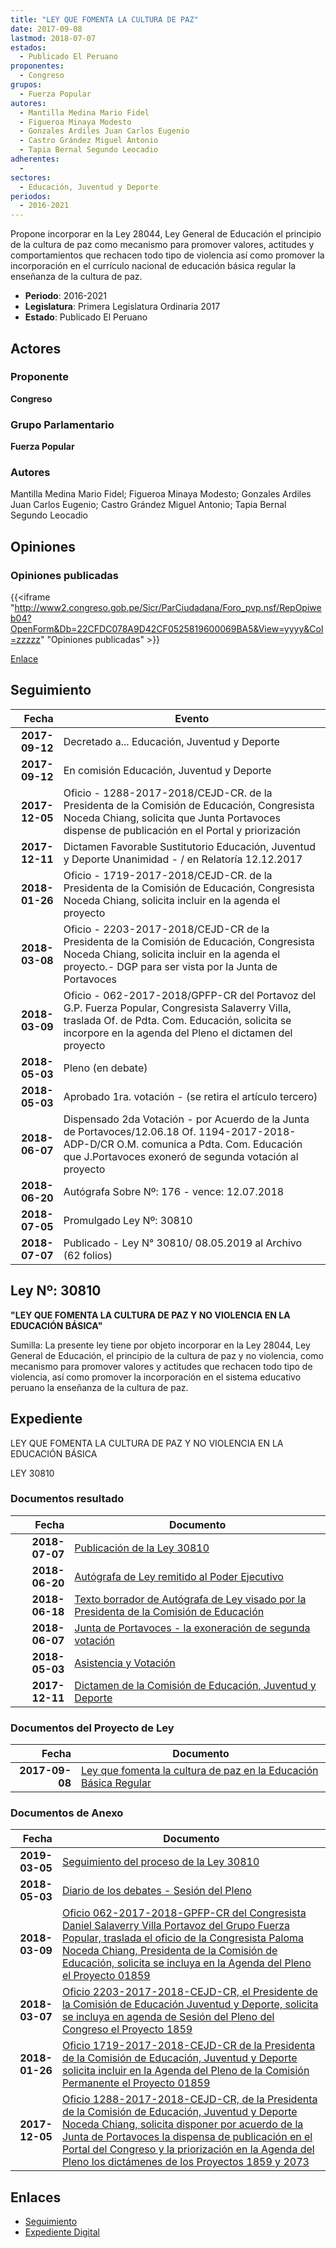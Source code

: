 ```yaml
---
title: "LEY QUE FOMENTA LA CULTURA DE PAZ"
date: 2017-09-08
lastmod: 2018-07-07
estados: 
  - Publicado El Peruano
proponentes: 
  - Congreso
grupos: 
  - Fuerza Popular
autores: 
  - Mantilla Medina Mario Fidel
  - Figueroa Minaya Modesto
  - Gonzales Ardiles Juan Carlos Eugenio
  - Castro Grández Miguel Antonio
  - Tapia Bernal Segundo Leocadio
adherentes: 
  - 
sectores: 
  - Educación, Juventud y Deporte
periodos: 
  - 2016-2021
---
```


Propone incorporar en la Ley 28044, Ley General de Educación el principio de la cultura de paz como mecanismo para promover valores, actitudes y comportamientos que rechacen todo tipo de violencia así como promover la incorporación en el currículo nacional de educación básica regular la enseñanza de la cultura de paz.

- **Periodo**: 2016-2021
- **Legislatura**: Primera Legislatura Ordinaria 2017
- **Estado**: Publicado El Peruano

## Actores

### Proponente

**Congreso**

### Grupo Parlamentario

**Fuerza Popular**

### Autores

Mantilla Medina Mario Fidel; Figueroa Minaya Modesto; Gonzales Ardiles Juan Carlos Eugenio; Castro Grández Miguel Antonio; Tapia Bernal Segundo Leocadio


## Opiniones

### Opiniones publicadas

{{<iframe "http://www2.congreso.gob.pe/Sicr/ParCiudadana/Foro_pvp.nsf/RepOpiweb04?OpenForm&Db=22CFDC078A9D42CF0525819600069BA5&View=yyyy&Col=zzzzz" "Opiniones publicadas" >}}

[Enlace](http://www2.congreso.gob.pe/Sicr/ParCiudadana/Foro_pvp.nsf/RepOpiweb04?OpenForm&Db=22CFDC078A9D42CF0525819600069BA5&View=yyyy&Col=zzzzz)

## Seguimiento

| Fecha | Evento |
|------:|--------|
| **2017-09-12** | Decretado a... Educación, Juventud y Deporte|
| **2017-09-12** | En comisión Educación, Juventud y Deporte|
| **2017-12-05** | Oficio - 1288-2017-2018/CEJD-CR. de la Presidenta de la Comisión de Educación, Congresista Noceda Chiang, solicita que Junta Portavoces dispense de publicación en el Portal y priorización|
| **2017-12-11** | Dictamen Favorable Sustitutorio Educación, Juventud y Deporte Unanimidad - / en Relatoría 12.12.2017|
| **2018-01-26** | Oficio - 1719-2017-2018/CEJD-CR. de la Presidenta de la Comisión de Educación, Congresista Noceda Chiang, solicita incluir en la agenda el proyecto|
| **2018-03-08** | Oficio - 2203-2017-2018/CEJD-CR de la Presidenta de la Comisión de Educación, Congresista Noceda Chiang, solicita incluir en la agenda el proyecto.- DGP para ser vista por la Junta de Portavoces|
| **2018-03-09** | Oficio - 062-2017-2018/GPFP-CR del Portavoz del G.P. Fuerza Popular, Congresista Salaverry Villa, traslada Of. de Pdta. Com. Educación, solicita se incorpore en la agenda del Pleno el dictamen del proyecto|
| **2018-05-03** | Pleno (en debate)|
| **2018-05-03** | Aprobado 1ra. votación - (se retira el artículo tercero)|
| **2018-06-07** | Dispensado 2da Votación - por Acuerdo de la Junta de Portavoces/12.06.18 Of. 1194-2017-2018-ADP-D/CR O.M. comunica a Pdta. Com. Educación que J.Portavoces exoneró de segunda votación al proyecto|
| **2018-06-20** | Autógrafa Sobre Nº: 176 - vence: 12.07.2018|
| **2018-07-05** | Promulgado Ley Nº: 30810|
| **2018-07-07** | Publicado - Ley N° 30810/ 08.05.2019 al Archivo (62 folios)|

## Ley Nº: 30810

**"LEY QUE FOMENTA LA CULTURA DE PAZ Y NO VIOLENCIA EN LA EDUCACIÓN BÁSICA"**

Sumilla: La presente ley tiene por objeto incorporar en la Ley 28044, Ley General de Educación, el principio de la cultura de paz y no violencia, como mecanismo para promover valores y actitudes que rechacen todo tipo de violencia, así como promover la incorporación en el sistema educativo peruano la enseñanza de la cultura de paz.


## Expediente

LEY QUE FOMENTA LA CULTURA DE PAZ Y NO VIOLENCIA EN LA EDUCACIÓN BÁSICA

LEY 30810


### Documentos resultado

| Fecha | Documento |
|------:|--------|
| **2018-07-07** | [Publicación de la Ley 30810](http://www.leyes.congreso.gob.pe/Documentos/2016_2021/ADLP/Normas_Legales/30810-LEY.pdf) |
| **2018-06-20** | [Autógrafa de Ley remitido al Poder Ejecutivo](http://www.leyes.congreso.gob.pe/Documentos/2016_2021/Autografas/Ley_y_de_Resolucion_Legislativa/AU0185920180620.pdf) |
| **2018-06-18** | [Texto borrador de Autógrafa de Ley visado por la Presidenta de la Comisión de Educación](http://www.leyes.congreso.gob.pe/Documentos/2016_2021/Texto_Borrador_de_Autografa/BAU0185920180618.pdf) |
| **2018-06-07** | [Junta de Portavoces - la exoneración de segunda votación](http://www.leyes.congreso.gob.pe/Documentos/2016_2021/Acuerdos/Junta_Portavoces/AJP0185920180607.pdf) |
| **2018-05-03** | [Asistencia y Votación](http://www.leyes.congreso.gob.pe/Documentos/2016_2021/Asistencia_y_Votacion/Proyectos_de_Ley/AV0185920180503..pdf) |
| **2017-12-11** | [Dictamen de la Comisión de Educación, Juventud y Deporte](http://www.leyes.congreso.gob.pe/Documentos/2016_2021/Dictamenes/Proyectos_de_Ley/01859DC10MAY20171211..pdf) |

### Documentos del Proyecto de Ley

| Fecha | Documento |
|------:|--------|
| **2017-09-08** | [Ley que fomenta la cultura de paz en la Educación Básica Regular](http://www.leyes.congreso.gob.pe/Documentos/2016_2021/Proyectos_de_Ley_y_de_Resoluciones_Legislativas/PL0185920170908..pdf) |

### Documentos de Anexo

| Fecha | Documento |
|------:|--------|
| **2019-03-05** | [Seguimiento del proceso de la Ley 30810](http://www.leyes.congreso.gob.pe/Documentos/2016_2021/Seguimiento_de_Proyectos_de_Ley/01859PL20190305.pdf) |
| **2018-05-03** | [Diario de los debates - Sesión del Pleno](http://www.leyes.congreso.gob.pe/Documentos/2016_2021/ADLP/Diario_Debates/30810-TDD.pdf) |
| **2018-03-09** | [Oficio 062-2017-2018-GPFP-CR del Congresista Daniel Salaverry Villa Portavoz del Grupo Fuerza Popular, traslada el oficio de la Congresista Paloma Noceda Chiang, Presidenta de la Comisión de Educación, solicita se incluya en la Agenda del Pleno el Proyecto 01859](http://www.leyes.congreso.gob.pe/Documentos/2016_2021/Oficios/Grupos_Parlamentarios/OFICIO-062-2017-2018-GPFP-CR..pdf) |
| **2018-03-07** | [Oficio 2203-2017-2018-CEJD-CR, el Presidente de la Comisión de Educación Juventud y Deporte, solicita se incluya en agenda de Sesión del Pleno del Congreso el Proyecto 1859](http://www.leyes.congreso.gob.pe/Documentos/2016_2021/Oficios/Comisiones_Ordinarias/OFICIO-2203-2017-2018-CEJD-CR.pdf) |
| **2018-01-26** | [Oficio 1719-2017-2018-CEJD-CR de la Presidenta de la Comisión de Educación, Juventud y Deporte solicita incluir en la Agenda del Pleno de la Comisión Permanente el Proyecto 01859](http://www.leyes.congreso.gob.pe/Documentos/2016_2021/Oficios/Comisiones_Ordinarias/OFICIO-1719-2017-2018-CEJD-CR.pdf) |
| **2017-12-05** | [Oficio 1288-2017-2018-CEJD-CR, de la Presidenta de la Comisión de Educación, Juventud y Deporte Noceda Chiang, solicita disponer por acuerdo de la Junta de Portavoces la dispensa de publicación en el Portal del Congreso y la priorización en la Agenda del Pleno los dictámenes de los Proyectos 1859 y 2073](http://www.leyes.congreso.gob.pe/Documentos/2016_2021/Oficios/Comisiones_Ordinarias/OFICIO-1288-2017-2018-CEJD-CR.pdf) |

## Enlaces 

- [Seguimiento](http://www2.congreso.gob.pe/Sicr/TraDocEstProc/CLProLey2016.nsf/f7fff46988ca05b1052578e100829cc7/9ee18cb4ac55e2920525819500768756?OpenDocument)
- [Expediente Digital](http://www2.congreso.gob.pe/Sicr/TraDocEstProc/CLProLey2016.nsf/f7fff46988ca05b1052578e100829cc7/9ee18cb4ac55e2920525819500768756?OpenDocument&Click=05257FB7005EB655.eb71d0cf91d8294e05256cdf006b5706/$Body/0.1C6C)
